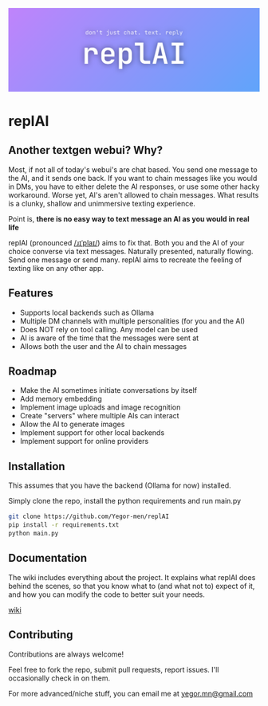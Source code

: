 
![Logo](https://github.com/Yegor-men/replAI/blob/main/misc/replAI%20logo.png)


# replAI

## Another textgen webui? Why?

Most, if not all of today's webui's are chat based. You send one message to the AI, and it sends one back. If you want to chain messages like you would in DMs, you have to either delete the AI responses, or use some other hacky workaround. Worse yet, AI's aren't allowed to chain messages. What results is a clunky, shallow and unimmersive texting experience.

Point is, **there is no easy way to text message an AI as you would in real life**

replAI (pronounced [/ɹɪˈplaɪ/](https://en.wiktionary.org/wiki/reply)) aims to fix that. Both you and the AI of your choice converse via text messages. Naturally presented, naturally flowing. Send one message or send many. replAI aims to recreate the feeling of texting like on any other app.
## Features

- Supports local backends such as Ollama
- Multiple DM channels with multiple personalities (for you and the AI)
- Does NOT rely on tool calling. Any model can be used
- AI is aware of the time that the messages were sent at
- Allows both the user and the AI to chain messages
## Roadmap

- Make the AI sometimes initiate conversations by itself
- Add memory embedding
- Implement image uploads and image recognition
- Create "servers" where multiple AIs can interact
- Allow the AI to generate images
- Implement support for other local backends
- Implement support for online providers

## Installation

This assumes that you have the backend (Ollama for now) installed.

Simply clone the repo, install the python requirements and run main.py

```bash
git clone https://github.com/Yegor-men/replAI
pip install -r requirements.txt
python main.py
```
    
## Documentation

The wiki includes everything about the project. It explains what replAI does behind the scenes, so that you know what to (and what not to) expect of it, and how you can modify the code to better suit your needs.

[wiki](https://github.com/Yegor-men/replAI/wiki)


## Contributing

Contributions are always welcome!

Feel free to fork the repo, submit pull requests, report issues. I'll occasionally check in on them.

For more advanced/niche stuff, you can email me at yegor.mn@gmail.com
